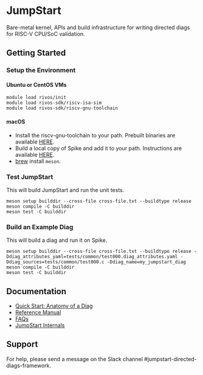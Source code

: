 <!--
SPDX-FileCopyrightText: 2023 Rivos Inc.

SPDX-License-Identifier: Apache-2.0
-->

# JumpStart

Bare-metal kernel, APIs and build infrastructure for writing directed diags for RISC-V CPU/SoC validation.

## Getting Started

### Setup the Environment

#### Ubuntu or CentOS VMs

```
module load rivos/init
module load rivos-sdk/riscv-isa-sim
module load rivos-sdk/riscv-gnu-toolchain
```

#### macOS

* Install the riscv-gnu-toolchain to your path. Prebuilt binaries are available [HERE](https://docs.google.com/document/d/1-JRewN5ZJpFXSk_LkgvxqhzMnwZ_uRjPUb27tfEKRxc/edit#heading=h.jjddp8rb7042).
* Build a local copy of Spike and add it to your path. Instructions are available [HERE](https://docs.google.com/document/d/1egDH-BwAMEFCFvj3amu_VHRASCihpsHv70khnG6gojU/edit#heading=h.t75kh88x3knz).
* [brew](https://brew.sh) install `meson`.


### Test JumpStart

This will build JumpStart and run the unit tests.

```
meson setup builddir --cross-file cross-file.txt --buildtype release
meson compile -C builddir
meson test -C builddir
```

### Build an Example Diag

This will build a diag and run it on Spike.

```
meson setup builddir --cross-file cross-file.txt --buildtype release -Ddiag_attributes_yaml=tests/common/test000.diag_attributes.yaml -Ddiag_sources=tests/common/test000.c -Ddiag_name=my_jumpstart_diag
meson compile -C builddir
meson test -C builddir
```

## Documentation

* [Quick Start: Anatomy of a Diag](docs/quick_start_anatomy_of_a_diag.md)
* [Reference Manual](docs/reference_manual.md)
* [FAQs](docs/faqs.md)
* [JumpStart Internals](docs/jumpstart_internals.md)

## Support

For help, please send a message on the Slack channel #jumpstart-directed-diags-framework.
